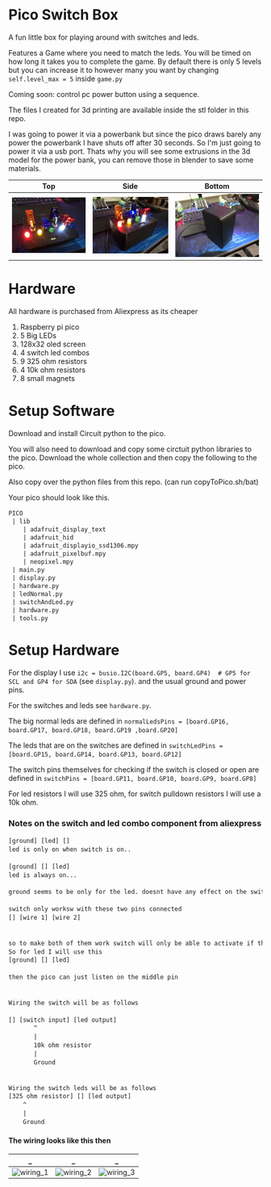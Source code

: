 # Pico Switch Box

A fun little box for playing around with switches and leds.

Features a Game where you need to match the leds. You will be timed on how long it takes you to complete the game. By default there is only 5 levels but you can increase it to however many you want by changing `self.level_max = 5` inside `game.py`

Coming soon: control pc power button using a sequence.

The files I created for 3d printing are available inside the stl folder in this repo.

I was going to power it via a powerbank but since the pico draws barely any power the powerbank I have shuts off after 30 seconds. So I'm just going to power it via a usb port. Thats why you will see some extrusions in the 3d model for the power bank, you can remove those in blender to save some materials.


Top | Side | Bottom
:---:|:---:|:---:
![running_game](images/1.jpg) | ![running_game_side](images/2.jpg) | ![running_game_bottom](images/3.jpg)

# Hardware

All hardware is purchased from Aliexpress as its cheaper

1. Raspberry pi pico
2. 5 Big LEDs
3. 128x32 oled screen
4. 4 switch led combos
5. 9 325 ohm resistors
6. 4 10k ohm resistors
7. 8 small magnets

# Setup Software

Download and install Circuit python to the pico.

You will also need to download and copy some circtuit python libraries to the pico. Download the whole collection and then copy the following to the pico.

Also copy over the python files from this repo.
(can run copyToPico.sh/bat)

Your pico should look like this.

```
PICO
 | lib
    | adafruit_display_text
    | adafruit_hid
    | adafruit_displayio_ssd1306.mpy
    | adafruit_pixelbuf.mpy
    | neopixel.mpy
 | main.py
 | display.py
 | hardware.py
 | ledNormal.py
 | switchAndLed.py
 | hardware.py
 | tools.py
```

# Setup Hardware

For the display I use `i2c = busio.I2C(board.GP5, board.GP4)  # GP5 for SCL and GP4 for SDA` (see `display.py`). and the usual ground and power pins.

For the switches and leds see `hardware.py`.

The big normal leds are defined in `normalLedsPins = [board.GP16, board.GP17, board.GP18, board.GP19 ,board.GP20]`

The leds that are on the switches are defined in `switchLedPins = [board.GP15, board.GP14, board.GP13, board.GP12]`

The switch pins themselves for checking if the switch is closed or open are defined in `switchPins = [board.GP11, board.GP10, board.GP9, board.GP8]`


For led resistors I will use 325 ohm, for switch pulldown resistors I will use a 10k ohm.

### Notes on the switch and led combo component from aliexpress
```txt
[ground] [led] []
led is only on when switch is on..

[ground] [] [led]
led is always on...

ground seems to be only for the led. doesnt have any effect on the switch itself

switch only worksw with these two pins connected
[] [wire 1] [wire 2]


so to make both of them work switch will only be able to activate if the led is on.
So for led I will use this
[ground] [] [led]

then the pico can just listen on the middle pin


Wiring the switch will be as follows

[] [switch input] [led output]
       ^
       |
       10k ohm resistor
       |
       Ground


Wiring the switch leds will be as follows
[325 ohm resistor] [] [led output]
    ^
    |
    Ground
```

#### The wiring looks like this then

_ | _ | _
:---:|:---:|:---:
![wiring_1](images/4.jpg) | ![wiring_2](images/5.jpg) | ![wiring_3](images/6.jpg)



